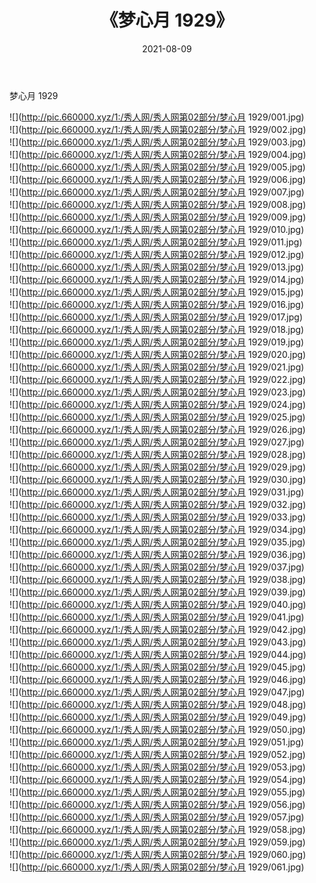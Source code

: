 ﻿---
layout: post
title:  《梦心月 1929》
date:   2021-08-09
img: http://pic.660000.xyz/1:/秀人网/秀人网第02部分/梦心月 1929/000.jpg
categories: [美女, 清纯, 唯美]
---

梦心月 1929

  ![](http://pic.660000.xyz/1:/秀人网/秀人网第02部分/梦心月 1929/001.jpg) <br> ![](http://pic.660000.xyz/1:/秀人网/秀人网第02部分/梦心月 1929/002.jpg) <br> ![](http://pic.660000.xyz/1:/秀人网/秀人网第02部分/梦心月 1929/003.jpg) <br> ![](http://pic.660000.xyz/1:/秀人网/秀人网第02部分/梦心月 1929/004.jpg) <br> ![](http://pic.660000.xyz/1:/秀人网/秀人网第02部分/梦心月 1929/005.jpg) <br> ![](http://pic.660000.xyz/1:/秀人网/秀人网第02部分/梦心月 1929/006.jpg) <br> ![](http://pic.660000.xyz/1:/秀人网/秀人网第02部分/梦心月 1929/007.jpg) <br> ![](http://pic.660000.xyz/1:/秀人网/秀人网第02部分/梦心月 1929/008.jpg) <br> ![](http://pic.660000.xyz/1:/秀人网/秀人网第02部分/梦心月 1929/009.jpg) <br> ![](http://pic.660000.xyz/1:/秀人网/秀人网第02部分/梦心月 1929/010.jpg) <br> ![](http://pic.660000.xyz/1:/秀人网/秀人网第02部分/梦心月 1929/011.jpg) <br> ![](http://pic.660000.xyz/1:/秀人网/秀人网第02部分/梦心月 1929/012.jpg) <br> ![](http://pic.660000.xyz/1:/秀人网/秀人网第02部分/梦心月 1929/013.jpg) <br> ![](http://pic.660000.xyz/1:/秀人网/秀人网第02部分/梦心月 1929/014.jpg) <br> ![](http://pic.660000.xyz/1:/秀人网/秀人网第02部分/梦心月 1929/015.jpg) <br> ![](http://pic.660000.xyz/1:/秀人网/秀人网第02部分/梦心月 1929/016.jpg) <br> ![](http://pic.660000.xyz/1:/秀人网/秀人网第02部分/梦心月 1929/017.jpg) <br> ![](http://pic.660000.xyz/1:/秀人网/秀人网第02部分/梦心月 1929/018.jpg) <br> ![](http://pic.660000.xyz/1:/秀人网/秀人网第02部分/梦心月 1929/019.jpg) <br> ![](http://pic.660000.xyz/1:/秀人网/秀人网第02部分/梦心月 1929/020.jpg) <br> ![](http://pic.660000.xyz/1:/秀人网/秀人网第02部分/梦心月 1929/021.jpg) <br> ![](http://pic.660000.xyz/1:/秀人网/秀人网第02部分/梦心月 1929/022.jpg) <br> ![](http://pic.660000.xyz/1:/秀人网/秀人网第02部分/梦心月 1929/023.jpg) <br> ![](http://pic.660000.xyz/1:/秀人网/秀人网第02部分/梦心月 1929/024.jpg) <br> ![](http://pic.660000.xyz/1:/秀人网/秀人网第02部分/梦心月 1929/025.jpg) <br> ![](http://pic.660000.xyz/1:/秀人网/秀人网第02部分/梦心月 1929/026.jpg) <br> ![](http://pic.660000.xyz/1:/秀人网/秀人网第02部分/梦心月 1929/027.jpg) <br> ![](http://pic.660000.xyz/1:/秀人网/秀人网第02部分/梦心月 1929/028.jpg) <br> ![](http://pic.660000.xyz/1:/秀人网/秀人网第02部分/梦心月 1929/029.jpg) <br> ![](http://pic.660000.xyz/1:/秀人网/秀人网第02部分/梦心月 1929/030.jpg) <br> ![](http://pic.660000.xyz/1:/秀人网/秀人网第02部分/梦心月 1929/031.jpg) <br> ![](http://pic.660000.xyz/1:/秀人网/秀人网第02部分/梦心月 1929/032.jpg) <br> ![](http://pic.660000.xyz/1:/秀人网/秀人网第02部分/梦心月 1929/033.jpg) <br> ![](http://pic.660000.xyz/1:/秀人网/秀人网第02部分/梦心月 1929/034.jpg) <br> ![](http://pic.660000.xyz/1:/秀人网/秀人网第02部分/梦心月 1929/035.jpg) <br> ![](http://pic.660000.xyz/1:/秀人网/秀人网第02部分/梦心月 1929/036.jpg) <br> ![](http://pic.660000.xyz/1:/秀人网/秀人网第02部分/梦心月 1929/037.jpg) <br> ![](http://pic.660000.xyz/1:/秀人网/秀人网第02部分/梦心月 1929/038.jpg) <br> ![](http://pic.660000.xyz/1:/秀人网/秀人网第02部分/梦心月 1929/039.jpg) <br> ![](http://pic.660000.xyz/1:/秀人网/秀人网第02部分/梦心月 1929/040.jpg) <br> ![](http://pic.660000.xyz/1:/秀人网/秀人网第02部分/梦心月 1929/041.jpg) <br> ![](http://pic.660000.xyz/1:/秀人网/秀人网第02部分/梦心月 1929/042.jpg) <br> ![](http://pic.660000.xyz/1:/秀人网/秀人网第02部分/梦心月 1929/043.jpg) <br> ![](http://pic.660000.xyz/1:/秀人网/秀人网第02部分/梦心月 1929/044.jpg) <br> ![](http://pic.660000.xyz/1:/秀人网/秀人网第02部分/梦心月 1929/045.jpg) <br> ![](http://pic.660000.xyz/1:/秀人网/秀人网第02部分/梦心月 1929/046.jpg) <br> ![](http://pic.660000.xyz/1:/秀人网/秀人网第02部分/梦心月 1929/047.jpg) <br> ![](http://pic.660000.xyz/1:/秀人网/秀人网第02部分/梦心月 1929/048.jpg) <br> ![](http://pic.660000.xyz/1:/秀人网/秀人网第02部分/梦心月 1929/049.jpg) <br> ![](http://pic.660000.xyz/1:/秀人网/秀人网第02部分/梦心月 1929/050.jpg) <br> ![](http://pic.660000.xyz/1:/秀人网/秀人网第02部分/梦心月 1929/051.jpg) <br> ![](http://pic.660000.xyz/1:/秀人网/秀人网第02部分/梦心月 1929/052.jpg) <br> ![](http://pic.660000.xyz/1:/秀人网/秀人网第02部分/梦心月 1929/053.jpg) <br> ![](http://pic.660000.xyz/1:/秀人网/秀人网第02部分/梦心月 1929/054.jpg) <br> ![](http://pic.660000.xyz/1:/秀人网/秀人网第02部分/梦心月 1929/055.jpg) <br> ![](http://pic.660000.xyz/1:/秀人网/秀人网第02部分/梦心月 1929/056.jpg) <br> ![](http://pic.660000.xyz/1:/秀人网/秀人网第02部分/梦心月 1929/057.jpg) <br> ![](http://pic.660000.xyz/1:/秀人网/秀人网第02部分/梦心月 1929/058.jpg) <br> ![](http://pic.660000.xyz/1:/秀人网/秀人网第02部分/梦心月 1929/059.jpg) <br> ![](http://pic.660000.xyz/1:/秀人网/秀人网第02部分/梦心月 1929/060.jpg) <br> ![](http://pic.660000.xyz/1:/秀人网/秀人网第02部分/梦心月 1929/061.jpg) <br>